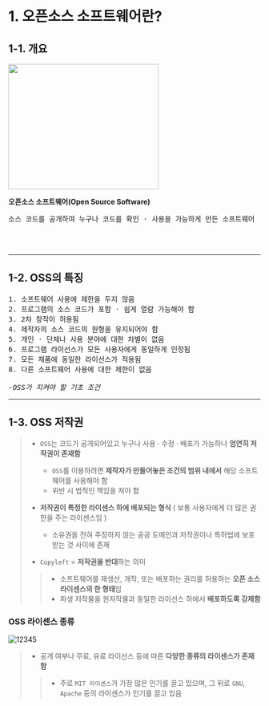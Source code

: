 <h1>1. 오픈소스 소프트웨어란?</h1>

<h2>1-1. 개요</h2>
<img src="https://user-images.githubusercontent.com/114467413/201941801-65e387d9-e4e1-441f-897a-3ded536aeabd.png" width= "300" height= "250">

**오픈소스 소프트웨어(Open Source Software)**
<pre>
소스 코드를 공개하여 누구나 코드를 확인 · 사용을 가능하게 만든 소프트웨어
</pre>

<br><br>

---

<h2>1-2. OSS의 특징</h2>

<pre>
1. 소프트웨어 사용에 제한을 두지 않음
2. 프로그램의 소스 코드가 포함 · 쉽게 열람 가능해야 함
3. 2차 창작이 허용됨
4. 제작자의 소스 코드의 원형을 유지되어야 함
5. 개인 · 단체나 사용 분야에 대한 차별이 없음
6. 프로그램 라이선스가 모든 사용자에게 동일하게 인정됨
7. 모든 제품에 동일한 라이선스가 적용됨
8. 다른 소프트웨어 사용에 대한 제한이 없음

<cite>-OSS가 지켜야 할 기초 조건</cite>
</pre>

---

<h2>1-3. OSS 저작권</h2>

> - `OSS`는 코드가 공개되어있고 누구나 사용 · 수정 · 배포가 가능하나 **엄연히 저작권이 존재함**
>   - `OSS`를 이용하려면 **제작자가 만들어놓은 조건의 범위 내에서** 해당 소프트웨어를 사용해야 함
>   - 위반 시 법적인 책임을 져야 함
> - **저작권이 특정한 라이센스 하에 배포되는 형식** ( 보통 사용자에게 더 많은 권한을 주는 라이센스임 )
>   - 소유권을 전혀 주장하지 않는 공공 도메인과 저작권이나 특허법에 보호받는 것 사이에 존재
>   
> - `Copyleft` = **저작권을 반대**하는 의미
>> - 소프트웨어를 재생산, 개작, 또는 배포하는 권리를 허용하는 **오픈 소스 라이센스의 한 형태**임
>> - 파생 저작물을 원저작물과 동일한 라이선스 하에서 **배포하도록 강제함**

<h3>OSS 라이센스 종류</h3>

![12345](https://user-images.githubusercontent.com/114467413/201955828-28e106e4-f443-4ad9-bbd7-17dbc9061efd.png)

> - 공개 여부나 무료, 유료 라이선스 등에 따른 **다양한 종류의 라이센스가 존재함**
>> - 주로 `MIT 라이센스`가 가장 많은 인기를 끌고 있으며, 그 뒤로 `GNU`, `Apache` 등의 라이센스가 인기를 끌고 있음
